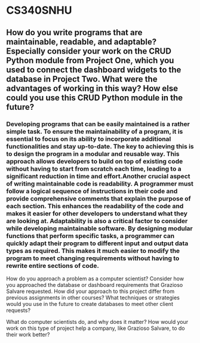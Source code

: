 # CS340SNHU
## How do you write programs that are maintainable, readable, and adaptable? Especially consider your work on the CRUD Python module from Project One, which you used to connect the dashboard widgets to the database in Project Two. What were the advantages of working in this way? How else could you use this CRUD Python module in the future?
### Developing programs that can be easily maintained is a rather simple task. To ensure the maintainability of a program, it is essential to focus on its ability to incorporate additional functionalities and stay up-to-date. The key to achieving this is to design the program in a modular and reusable way. This approach allows developers to build on top of existing code without having to start from scratch each time, leading to a significant reduction in time and effort.Another crucial aspect of writing maintainable code is readability. A programmer must follow a logical sequence of instructions in their code and provide comprehensive comments that explain the purpose of each section. This enhances the readability of the code and makes it easier for other developers to understand what they are looking at. Adaptability is also a critical factor to consider while developing maintainable software. By designing modular functions that perform specific tasks, a programmer can quickly adapt their program to different input and output data types as required. This makes it much easier to modify the program to meet changing requirements without having to rewrite entire sections of code.




How do you approach a problem as a computer scientist? Consider how you approached the database or dashboard requirements that Grazioso Salvare requested. How did your approach to this project differ from previous assignments in other courses? What techniques or strategies would you use in the future to create databases to meet other client requests?




What do computer scientists do, and why does it matter? How would your work on this type of project help a company, like Grazioso Salvare, to do their work better?
